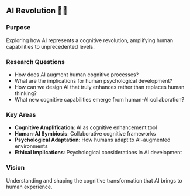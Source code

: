 ## AI Revolution 🤖🚀

### Purpose
Exploring how AI represents a cognitive revolution, amplifying human capabilities to unprecedented levels.

### Research Questions
- How does AI augment human cognitive processes?
- What are the implications for human psychological development?
- How can we design AI that truly enhances rather than replaces human thinking?
- What new cognitive capabilities emerge from human-AI collaboration?

### Key Areas
- **Cognitive Amplification**: AI as cognitive enhancement tool
- **Human-AI Symbiosis**: Collaborative cognitive frameworks
- **Psychological Adaptation**: How humans adapt to AI-augmented environments
- **Ethical Implications**: Psychological considerations in AI development

### Vision
Understanding and shaping the cognitive transformation that AI brings to human experience.

